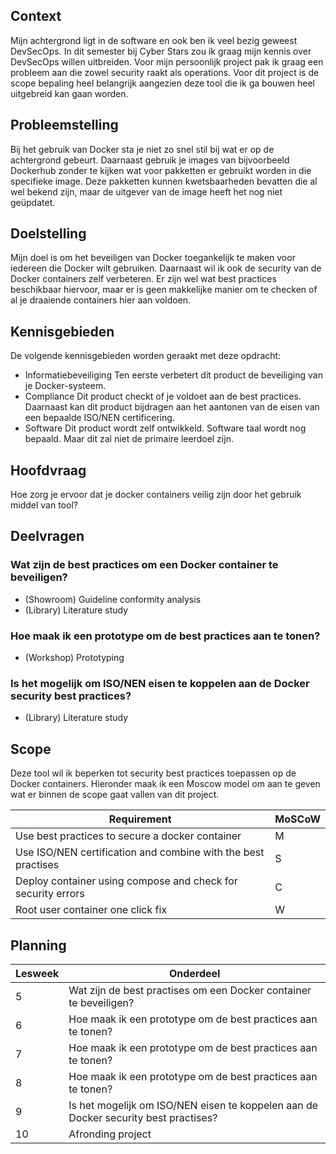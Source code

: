 ## Context
Mijn achtergrond ligt in de software en ook ben ik veel bezig geweest DevSecOps. In dit semester bij Cyber Stars zou ik graag mijn kennis over DevSecOps willen uitbreiden. Voor mijn persoonlijk project pak ik graag een probleem aan die zowel security raakt als operations. Voor dit project is de scope bepaling heel belangrijk aangezien deze tool die ik ga bouwen heel uitgebreid kan gaan worden.
## Probleemstelling
Bij het gebruik van Docker sta je niet zo snel stil bij wat er op de achtergrond gebeurt. Daarnaast gebruik je images van bijvoorbeeld Dockerhub zonder te kijken wat voor pakketten er gebruikt worden in die specifieke image. Deze pakketten kunnen kwetsbaarheden bevatten die al wel bekend zijn, maar de uitgever van de image heeft het nog niet geüpdatet.
## Doelstelling
Mijn doel is om het beveiligen van Docker toegankelijk te maken voor iedereen die Docker wilt gebruiken. Daarnaast wil ik ook de security van de Docker containers zelf verbeteren. Er zijn wel wat best practices beschikbaar hiervoor, maar er is geen makkelijke manier om te checken of al je draaiende containers hier aan voldoen.
## Kennisgebieden
De volgende kennisgebieden worden geraakt met deze opdracht:
- Informatiebeveiliging
Ten eerste verbetert dit product de beveiliging van je Docker-systeem.
- Compliance
Dit product checkt of je voldoet aan de best practices. Daarnaast kan dit product bijdragen aan het aantonen van de eisen van een bepaalde ISO/NEN certificering.
- Software
Dit product wordt zelf ontwikkeld. Software taal wordt nog bepaald. Maar dit zal niet de primaire leerdoel zijn.
## Hoofdvraag
Hoe zorg je ervoor dat je docker containers veilig zijn door het gebruik middel van tool?
## Deelvragen

### Wat zijn de best practices om een Docker container te beveiligen?
- (Showroom) Guideline conformity analysis
- (Library) Literature study
### Hoe maak ik een prototype om de best practices aan te tonen?
- (Workshop) Prototyping
### Is het mogelijk om ISO/NEN eisen te koppelen aan de Docker security best practices?
- (Library) Literature study
## Scope
Deze tool wil ik beperken tot security best practices toepassen op de Docker containers. Hieronder maak ik een Moscow model om aan te geven wat er binnen de scope gaat vallen van dit project.

| Requirement                                                   | MoSCoW |
| ------------------------------------------------------------- | ------ |
|Use best practices to secure a docker container| M      |
| Use ISO/NEN certification and combine with the best practises | S      |
| Deploy container using compose and check for security errors  | C      |
| Root user container one click fix                             | W      |

## Planning

| Lesweek | Onderdeel                                                                           |
| ------- | ----------------------------------------------------------------------------------- |
| 5       | Wat zijn de best practises om een Docker container te beveiligen?                   |
| 6       | Hoe maak ik een prototype om de best practices aan te tonen?                        |
| 7       | Hoe maak ik een prototype om de best practices aan te tonen?                        |
| 8       | Hoe maak ik een prototype om de best practices aan te tonen?                        |
| 9       | Is het mogelijk om ISO/NEN eisen te koppelen aan de Docker security best practises? |
| 10        | Afronding project                           |
